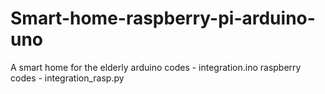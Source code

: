 # Smart-home-raspberry-pi-arduino-uno
A smart home for the elderly
arduino codes - integration.ino
raspberry codes - integration_rasp.py
